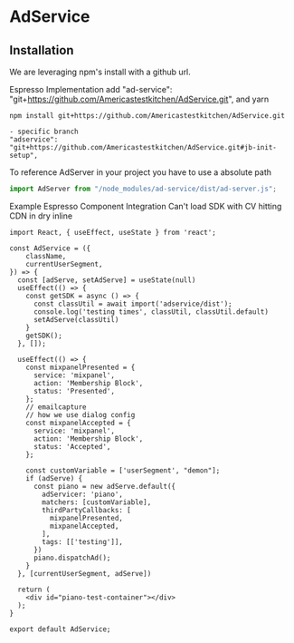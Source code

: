 # AdService

## Installation

We are leveraging npm's install with a github url.

Espresso Implementation add 
"ad-service": "git+https://github.com/Americastestkitchen/AdService.git",
and yarn

```shell
npm install git+https://github.com/Americastestkitchen/AdService.git

- specific branch 
"adservice": "git+https://github.com/Americastestkitchen/AdService.git#jb-init-setup",
```

To reference AdServer in your project you have to use a absolute path

```javascript
import AdServer from "/node_modules/ad-service/dist/ad-server.js";
```

Example Espresso Component Integration
Can't load SDK with CV hitting CDN in dry inline

```
import React, { useEffect, useState } from 'react';

const AdService = ({
    className,
    currentUserSegment,
}) => {
  const [adServe, setAdServe] = useState(null)
  useEffect(() => {
    const getSDK = async () => {
      const classUtil = await import('adservice/dist');
      console.log('testing times', classUtil, classUtil.default)
      setAdServe(classUtil)
    }
    getSDK();
  }, []);

  useEffect(() => {
    const mixpanelPresented = {
      service: 'mixpanel',
      action: 'Membership Block',
      status: 'Presented',
    };
    // emailcapture
    // how we use dialog config
    const mixpanelAccepted = {
      service: 'mixpanel',
      action: 'Membership Block',
      status: 'Accepted',
    };

    const customVariable = ['userSegment', "demon"];
    if (adServe) {
      const piano = new adServe.default({
        adServicer: 'piano',
        matchers: [customVariable],
        thirdPartyCallbacks: [
          mixpanelPresented,
          mixpanelAccepted,
        ],
        tags: [['testing']],
      })
      piano.dispatchAd();
    }
  }, [currentUserSegment, adServe])

  return (
    <div id="piano-test-container"></div>
  );
}

export default AdService;
```